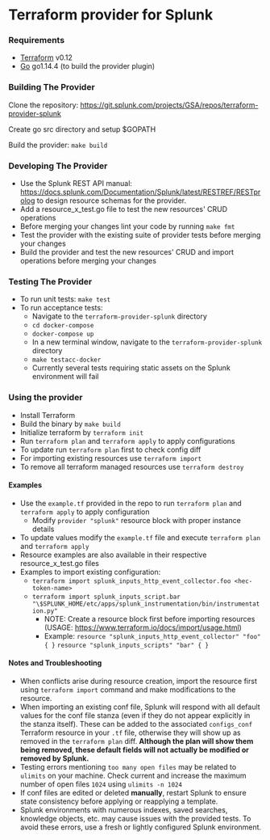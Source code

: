 # **Terraform provider for Splunk**


### Requirements

-	[Terraform](https://www.terraform.io/downloads.html) v0.12
-	[Go](https://golang.org/doc/install) go1.14.4 (to build the provider plugin)

### Building The Provider

Clone the repository: https://git.splunk.com/projects/GSA/repos/terraform-provider-splunk

Create go src directory and setup $GOPATH

Build the provider: `make build`

### Developing The Provider
* Use the Splunk REST API manual: https://docs.splunk.com/Documentation/Splunk/latest/RESTREF/RESTprolog to design resource schemas for the provider.
* Add a resource_x_test.go file to test the new resources' CRUD operations
* Before merging your changes lint your code by running `make fmt`
* Test the provider with the existing suite of provider tests before merging your changes
* Build the provider and test the new resources' CRUD and import operations before merging your changes

### Testing The Provider
* To run unit tests: `make test`
* To run acceptance tests:
  * Navigate to the `terraform-provider-splunk` directory
  * `cd docker-compose`
  * `docker-compose up`
  * In a new terminal window, navigate to the `terraform-provider-splunk` directory
  * `make testacc-docker`
  * Currently several tests requiring static assets on the Splunk environment will fail

### Using the provider

* Install Terraform
* Build the binary by `make build`
* Initialize terraform by `terraform init`
* Run `terraform plan` and `terraform apply` to apply configurations
* To update run `terraform plan` first to check config diff
* For importing existing resources use `terraform import`
* To remove all terraform managed resources use `terraform destroy`

#### Examples
* Use the `example.tf` provided in the repo to run `terraform plan` and `terraform apply` to apply configuration
  * Modify `provider "splunk"` resource block with proper instance details
* To update values modify the `example.tf` file and execute `terraform plan` and `terraform apply`
* Resource examples are also available in their respective resource_x_test.go files
* Examples to import existing configuration:
  * `terraform import splunk_inputs_http_event_collector.foo <hec-token-name>`
  * `terraform import splunk_inputs_script.bar "\$SPLUNK_HOME/etc/apps/splunk_instrumentation/bin/instrumentation.py"`
    * NOTE: Create a resource block first before importing resources (USAGE: https://www.terraform.io/docs/import/usage.html)
    * Example: `resource "splunk_inputs_http_event_collector" "foo" { }`
    `resource "splunk_inputs_scripts" "bar" { }`

#### Notes and Troubleshooting
* When conflicts arise during resource creation, import the resource first using `terraform import` command and make modifications to the resource.
* When importing an existing conf file, Splunk will respond with all default values for the conf file stanza (even if they do not appear explicitly in the stanza itself). These can be added to the associated `configs_conf` Terraform resource in your `.tf` file, otherwise they will show up as removed in the `terraform plan` diff. <b>Although the plan will show them being removed, these default fields will <b>not</b> actually be modified or removed by Splunk.</b>
* Testing errors mentioning `too many open files` may be related to `ulimits` on your machine. Check current and increase the maximum number of open files `1024` using `ulimits -n 1024`
* If conf files are edited or deleted <b>manually</b>, restart Splunk to ensure state consistency before applying or reapplying a template.
* Splunk environments with numerous indexes, saved searches, knowledge objects, etc. may cause issues with the provided tests. To avoid these errors, use a fresh or lightly configured Splunk environment.
